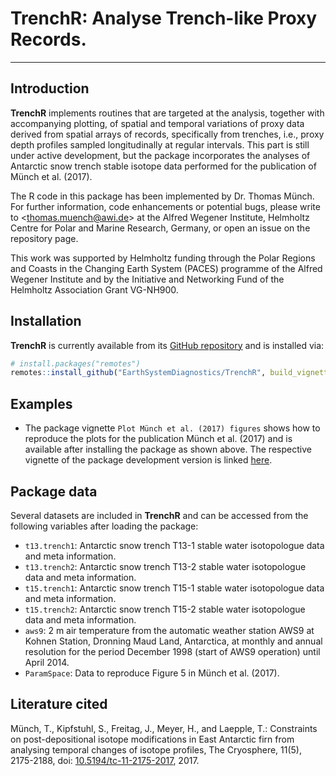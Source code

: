 # TrenchR: Analyse Trench-like Proxy Records.

------------------------------

## Introduction

**TrenchR** implements routines that are targeted at the analysis, together with
accompanying plotting, of spatial and temporal variations of proxy data
derived from spatial arrays of records, specifically from trenches, i.e.,
proxy depth profiles sampled longitudinally at regular intervals. This part is
still under active development, but the package incorporates the analyses of
Antarctic snow trench stable isotope data performed for the publication of Münch
et al. (2017).

The R code in this package has been implemented by Dr. Thomas Münch. For further
information, code enhancements or potential bugs, please write to
<<thomas.muench@awi.de>> at the Alfred Wegener Institute, Helmholtz Centre for
Polar and Marine Research, Germany, or open an issue on the repository page.

This work was supported by Helmholtz funding through the Polar Regions and
Coasts in the Changing Earth System (PACES) programme of the Alfred Wegener
Institute and by the Initiative and Networking Fund of the Helmholtz Association
Grant VG-NH900.
 
## Installation

**TrenchR** is currently available from its [GitHub
repository](https://github.com/EarthSystemDiagnostics/TrenchR) and is installed
via:

```r
# install.packages("remotes")
remotes::install_github("EarthSystemDiagnostics/TrenchR", build_vignettes = TRUE)
```

## Examples

* The package vignette `Plot Münch et al. (2017) figures` shows how to
  reproduce the plots for the publication Münch et al. (2017) and is available after
  installing the package as shown above. The respective vignette of the package
  development version is linked
  [here](http://htmlpreview.github.io/?https://github.com/EarthSystemDiagnostics/TrenchR/blob/master/vignettes/tc17-figures.html).

## Package data

Several datasets are included in **TrenchR** and can be accessed from the
following variables after loading the package:

* `t13.trench1`: Antarctic snow trench T13-1 stable water isotopologue data and
  meta information.
* `t13.trench2`: Antarctic snow trench T13-2 stable water isotopologue data and
  meta information.
* `t15.trench1`: Antarctic snow trench T15-1 stable water isotopologue data and
  meta information.
* `t15.trench2`: Antarctic snow trench T15-2 stable water isotopologue data and
  meta information.
* `aws9`: 2 m air temperature from the automatic weather station AWS9 at Kohnen
  Station, Dronning Maud Land, Antarctica, at monthly and annual resolution for
  the period December 1998 (start of AWS9 operation) until April 2014.
* `ParamSpace`: Data to reproduce Figure 5 in Münch et al. (2017).

## Literature cited

Münch, T., Kipfstuhl, S., Freitag, J., Meyer, H., and Laepple, T.: Constraints
on post-depositional isotope modifications in East Antarctic firn from analysing
temporal changes of isotope profiles, The Cryosphere, 11(5), 2175-2188, doi:
[10.5194/tc-11-2175-2017](https://doi.org/10.5194/tc-11-2175-2017), 2017.
